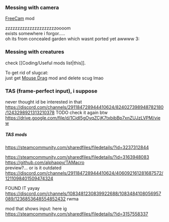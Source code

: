 ### Messing with camera  
[FreeCam](https://steamcommunity.com/sharedfiles/filedetails/?id=3366679898) mod

zzzzzzzzzzzzzzzzzzzzzoooom  
exists somewhere i forgor.....  
oh its from concealed garden which wasnt ported yet awwww 3: 

### Messing with creatures  
check [[Coding/Useful mods list|this]].

To get rid of slugcat:  
just get [Mouse Drag](https://steamcommunity.com/sharedfiles/filedetails/?id=3008864244) mod and delete scug lmao

  
###  TAS (frame-perfect input), i suppose  
never thought id be interested in that  
https://discord.com/channels/291184728944410624/824027398948782180/1243298921313210378 TODO check it again btw  
https://drive.google.com/file/d/1CidI5gOyqZCjK7txbibBp7xnZUJzLVPM/view

##### TAS mods
https://steamcommunity.com/sharedfiles/filedetails/?id=3237312844


https://steamcommunity.com/sharedfiles/filedetails/?id=3163948083  
https://github.com/alphappy/TAMacro  
preview?... or is it outdated  
https://discord.com/channels/291184728944410624/406092161281687572/1211098401509474324

FOUND IT yayay  
https://discord.com/channels/1083481230839922688/1083484108056957089/1236853648554852432 rwma

  
mod that shows input: here ig  
https://steamcommunity.com/sharedfiles/filedetails/?id=3157558337

